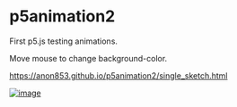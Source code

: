 # p5animation2
First p5.js testing animations.    

Move mouse to change background-color.  

https://anon853.github.io/p5animation2/single_sketch.html   

[![image](https://i.postimg.cc/90s0yRqd/preview.jpg)](https://anon853.github.io/p5animation2/single_sketch.html)
